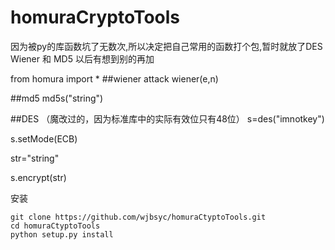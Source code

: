 # homuraCryptoTools

因为被py的库函数坑了无数次,所以决定把自己常用的函数打个包,暂时就放了DES Wiener 和 MD5 以后有想到别的再加

from homura import *
##wiener attack
wiener(e,n)

##md5 
md5s("string")

##DES （魔改过的，因为标准库中的实际有效位只有48位）
s=des("imnotkey")

s.setMode(ECB)

str="string"

s.encrypt(str)




安装

```
git clone https://github.com/wjbsyc/homuraCtyptoTools.git
cd homuraCtyptoTools
python setup.py install


```
